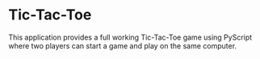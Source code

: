 # Tic-Tac-Toe

This application provides a full working Tic-Tac-Toe game using PyScript where two players can start a game and play on the same computer.